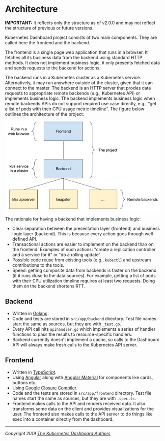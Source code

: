 # Architecture

**IMPORTANT:** It reflects only the structure as of v2.0.0 and may not reflect the structure of
previous or future versions.

Kubernetes Dashboard project consists of two main components. They are called here the
frontend and the backend.

The frontend is a single page web application that runs in a browser. It fetches all its
business data from the backend using standard HTTP methods. It does not implement business logic,
it only presents fetched data and sends requests to the backend for actions.

The backend runs in a Kubernetes cluster as a Kubernetes service. Alternatively, it may run anywhere
outside of the cluster, given that it can connect to the master. The backend is an HTTP server that
proxies data requests to appropriate remote backends (e.g., Kubernetes API) or implements
business logic. The backend implements business logic when remote backends APIs do not
support required use case directly, e.g., “get a list of pods with their CPU usage metric
timeline”. The figure below outlines the architecture of the project:

![Architecture Overview](../images/architecture.png)

The rationale for having a backend that implements business logic:

* Clear separation between the presentation layer (frontend) and business logic layer (backend).
This is because every action goes through well-defined API.
* Transactional actions are easier to implement on the backend than on the frontend. Examples of
such actions: "create a replication controller and a service for it" or "do a rolling update".
* Possible code reuse from existing tools (e.g., `kubectl`) and upstream contributions to the tools.
* Speed: getting composite data from backends is faster on the backend (if it runs close to the
data sources). For example, getting a list of pods with their CPU utilization timeline
requires at least two requests. Doing them on the backend shortens RTT.

## Backend

- Written in [Golang](https://golang.org/).
- Code and tests are stored in `src/app/backend` directory. Test file names start the same as sources, but they are with `_test.go`.
- Every API call hits `apihandler.go` which implements a series of handler functions to pass the results to resource-specific handlers.
- Backend currently doesn't implement a cache, so calls to the Dashboard API will always make fresh calls to the  Kubernetes API server.

## Frontend

- Written in [TypeScript](https://www.typescriptlang.org/).
- Using [Angular](https://angular.io/) along with [Angular Material](https://material.angular.io/) for components like cards, buttons etc.
- Using [Google Closure Compiler](https://developers.google.com/closure/compiler/).
- Code and the tests are stored in `src/app/frontend` directory. Test file names start the same as sources, but they are with `.spec.ts`.
- Frontend makes calls to the API and renders received data. It also transforms some data on the client and provides visualizations for the user. The frontend also makes calls to the API server to do things like exec into a container directly from the dashboard.

----
_Copyright 2019 [The Kubernetes Dashboard Authors](https://github.com/fallen0047/dashboard/graphs/contributors)_
